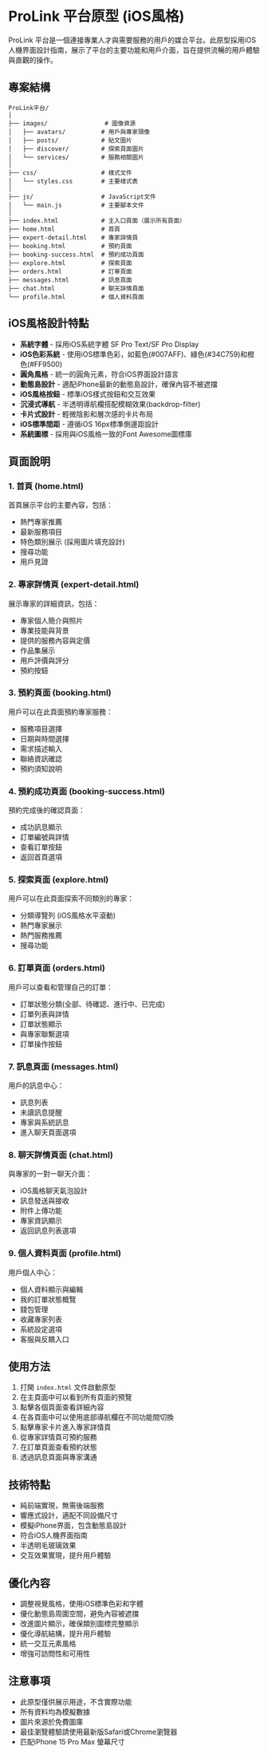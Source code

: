 # ProLink 平台原型 (iOS風格)

ProLink 平台是一個連接專業人才與需要服務的用戶的媒合平台。此原型採用iOS人機界面設計指南，展示了平台的主要功能和用戶介面，旨在提供流暢的用戶體驗與直觀的操作。

## 專案結構

```
ProLink平台/
│
├── images/                # 圖像資源
│   ├── avatars/          # 用戶與專家頭像
│   ├── posts/            # 貼文圖片
│   ├── discover/         # 探索頁面圖片
│   └── services/         # 服務相關圖片
│
├── css/                  # 樣式文件
│   └── styles.css        # 主要樣式表
│
├── js/                   # JavaScript文件
│   └── main.js           # 主要腳本文件
│
├── index.html            # 主入口頁面（展示所有頁面）
├── home.html             # 首頁
├── expert-detail.html    # 專家詳情頁
├── booking.html          # 預約頁面
├── booking-success.html  # 預約成功頁面
├── explore.html          # 探索頁面
├── orders.html           # 訂單頁面
├── messages.html         # 訊息頁面
├── chat.html             # 聊天詳情頁面
└── profile.html          # 個人資料頁面
```

## iOS風格設計特點

- **系統字體** - 採用iOS系統字體 SF Pro Text/SF Pro Display
- **iOS色彩系統** - 使用iOS標準色彩，如藍色(#007AFF)、綠色(#34C759)和橙色(#FF9500)
- **圓角風格** - 統一的圓角元素，符合iOS界面設計語言
- **動態島設計** - 適配iPhone最新的動態島設計，確保內容不被遮擋
- **iOS風格按鈕** - 標準iOS樣式按鈕和交互效果
- **沉浸式導航** - 半透明導航欄搭配模糊效果(backdrop-filter)
- **卡片式設計** - 輕微陰影和層次感的卡片布局
- **iOS標準間距** - 遵循iOS 16px標準側邊距設計
- **系統圖標** - 採用與iOS風格一致的Font Awesome圖標庫

## 頁面說明

### 1. 首頁 (home.html)

首頁展示平台的主要內容，包括：
- 熱門專家推薦
- 最新服務項目
- 特色類別展示 (採用圖片填充設計)
- 搜尋功能
- 用戶見證

### 2. 專家詳情頁 (expert-detail.html)

展示專家的詳細資訊，包括：
- 專家個人簡介與照片
- 專業技能與背景
- 提供的服務內容與定價
- 作品集展示
- 用戶評價與評分
- 預約按鈕

### 3. 預約頁面 (booking.html)

用戶可以在此頁面預約專家服務：
- 服務項目選擇
- 日期與時間選擇
- 需求描述輸入
- 聯絡資訊確認
- 預約須知說明

### 4. 預約成功頁面 (booking-success.html)

預約完成後的確認頁面：
- 成功訊息顯示
- 訂單編號與詳情
- 查看訂單按鈕
- 返回首頁選項

### 5. 探索頁面 (explore.html)

用戶可以在此頁面探索不同類別的專家：
- 分類導覽列 (iOS風格水平滾動)
- 熱門專家展示
- 熱門服務推薦
- 搜尋功能

### 6. 訂單頁面 (orders.html)

用戶可以查看和管理自己的訂單：
- 訂單狀態分類(全部、待確認、進行中、已完成)
- 訂單列表與詳情
- 訂單狀態顯示
- 與專家聯繫選項
- 訂單操作按鈕

### 7. 訊息頁面 (messages.html)

用戶的訊息中心：
- 訊息列表
- 未讀訊息提醒
- 專家與系統訊息
- 進入聊天頁面選項

### 8. 聊天詳情頁面 (chat.html)

與專家的一對一聊天介面：
- iOS風格聊天氣泡設計
- 訊息發送與接收
- 附件上傳功能
- 專家資訊顯示
- 返回訊息列表選項

### 9. 個人資料頁面 (profile.html)

用戶個人中心：
- 個人資料顯示與編輯
- 我的訂單狀態概覽
- 錢包管理
- 收藏專家列表
- 系統設定選項
- 客服與反饋入口

## 使用方法

1. 打開 `index.html` 文件啟動原型
2. 在主頁面中可以看到所有頁面的預覽
3. 點擊各個頁面查看詳細內容
4. 在各頁面中可以使用底部導航欄在不同功能間切換
5. 點擊專家卡片進入專家詳情頁
6. 從專家詳情頁可預約服務
7. 在訂單頁面查看預約狀態
8. 透過訊息頁面與專家溝通

## 技術特點

- 純前端實現，無需後端服務
- 響應式設計，適配不同設備尺寸
- 模擬iPhone界面，包含動態島設計
- 符合iOS人機界面指南
- 半透明毛玻璃效果
- 交互效果實現，提升用戶體驗

## 優化內容

- 調整視覺風格，使用iOS標準色彩和字體
- 優化動態島周圍空間，避免內容被遮擋
- 改進圖片顯示，確保類別圖標完整顯示
- 優化導航結構，提升用戶體驗
- 統一交互元素風格
- 增強可訪問性和可用性

## 注意事項

- 此原型僅供展示用途，不含實際功能
- 所有資料均為模擬數據
- 圖片來源於免費圖庫
- 最佳瀏覽體驗請使用最新版Safari或Chrome瀏覽器
- 匹配iPhone 15 Pro Max 螢幕尺寸 
